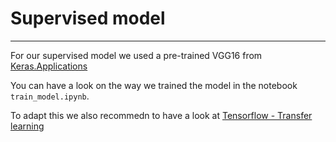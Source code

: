 # Supervised model

----

For our supervised model we used a pre-trained VGG16 from [Keras.Applications](https://keras.io/api/applications/)

You can have a look on the way we trained the model in the notebook `train_model.ipynb`. 

To adapt this we also recommedn to have a look at [Tensorflow - Transfer learning](https://www.tensorflow.org/tutorials/images/transfer_learning)
